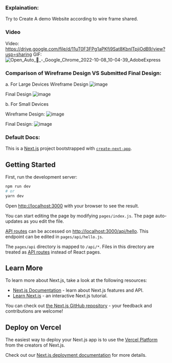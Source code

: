 ### Explaination: 

Try to Create A demo Website according to wire frame shared.

### Video 
Video:
https://drive.google.com/file/d/11uT0F3FPg1aPKfj9Sat8KbnlTpjiOdB9/view?usp=sharing
GIF:
![Open_Auto_🚖_-_Google_Chrome_2022-10-08_10-04-39_AdobeExpress](https://user-images.githubusercontent.com/40041498/194722758-c2cc06b9-1982-4958-8d88-ad691d6bcf6f.gif)

### Comparison of  Wireframe Design VS Submitted Final Design:

a. For Large Devices 
Wireframe Design 
![image](https://user-images.githubusercontent.com/40041498/194728819-7ba4a481-f157-4de3-989b-4c6ecb550ed4.png)

Final Design
![image](https://user-images.githubusercontent.com/40041498/194728679-f8a8984c-ee62-4214-986a-283edc7135fc.png)

b. For Small Devices

Wireframe Design:
![image](https://user-images.githubusercontent.com/40041498/194728896-052b2932-7864-4f99-bc8a-a4adc0796ddd.png)

Final Design:
![image](https://user-images.githubusercontent.com/40041498/194729219-b3654101-74ef-4f33-8e3d-6dfaeb662e40.png)



### Default Docs: 

This is a [Next.js](https://nextjs.org/) project bootstrapped with [`create-next-app`](https://github.com/vercel/next.js/tree/canary/packages/create-next-app).

## Getting Started

First, run the development server:

```bash
npm run dev
# or
yarn dev
```

Open [http://localhost:3000](http://localhost:3000) with your browser to see the result.

You can start editing the page by modifying `pages/index.js`. The page auto-updates as you edit the file.

[API routes](https://nextjs.org/docs/api-routes/introduction) can be accessed on [http://localhost:3000/api/hello](http://localhost:3000/api/hello). This endpoint can be edited in `pages/api/hello.js`.

The `pages/api` directory is mapped to `/api/*`. Files in this directory are treated as [API routes](https://nextjs.org/docs/api-routes/introduction) instead of React pages.

## Learn More

To learn more about Next.js, take a look at the following resources:

- [Next.js Documentation](https://nextjs.org/docs) - learn about Next.js features and API.
- [Learn Next.js](https://nextjs.org/learn) - an interactive Next.js tutorial.

You can check out [the Next.js GitHub repository](https://github.com/vercel/next.js/) - your feedback and contributions are welcome!

## Deploy on Vercel

The easiest way to deploy your Next.js app is to use the [Vercel Platform](https://vercel.com/new?utm_medium=default-template&filter=next.js&utm_source=create-next-app&utm_campaign=create-next-app-readme) from the creators of Next.js.

Check out our [Next.js deployment documentation](https://nextjs.org/docs/deployment) for more details.
